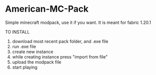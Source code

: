 # American-MC-Pack
Simple minecraft modpack, use it if you want. It is meant for fabric 1.20.1

TO INSTALL
1. download most recent pack folder, and .exe file
2. run .exe file
3. create new instance
4. while creating instance press "import from file"
5. upload the modpack file
6. start playing
